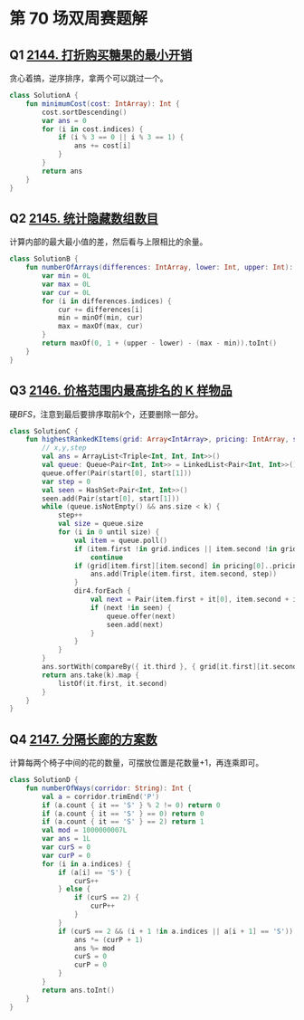 # 第 70 场双周赛题解

## Q1 [2144. 打折购买糖果的最小开销](https://leetcode-cn.com/problems/minimum-cost-of-buying-candies-with-discount/)

贪心着搞，逆序排序，拿两个可以跳过一个。

```kotlin
class SolutionA {
    fun minimumCost(cost: IntArray): Int {
        cost.sortDescending()
        var ans = 0
        for (i in cost.indices) {
            if (i % 3 == 0 || i % 3 == 1) {
                ans += cost[i]
            }
        }
        return ans
    }
}
```

## Q2 [2145. 统计隐藏数组数目](https://leetcode-cn.com/problems/count-the-hidden-sequences/)

计算内部的最大最小值的差，然后看与上限相比的余量。

```kotlin
class SolutionB {
    fun numberOfArrays(differences: IntArray, lower: Int, upper: Int): Int {
        var min = 0L
        var max = 0L
        var cur = 0L
        for (i in differences.indices) {
            cur += differences[i]
            min = minOf(min, cur)
            max = maxOf(max, cur)
        }
        return maxOf(0, 1 + (upper - lower) - (max - min)).toInt()
    }
}
```

## Q3 [2146. 价格范围内最高排名的 K 样物品](https://leetcode-cn.com/problems/k-highest-ranked-items-within-a-price-range/)

硬$BFS$，注意到最后要排序取前$k$个，还要删除一部分。

```kotlin
class SolutionC {
    fun highestRankedKItems(grid: Array<IntArray>, pricing: IntArray, start: IntArray, k: Int): List<List<Int>> {
        // x,y,step
        val ans = ArrayList<Triple<Int, Int, Int>>()
        val queue: Queue<Pair<Int, Int>> = LinkedList<Pair<Int, Int>>()
        queue.offer(Pair(start[0], start[1]))
        var step = 0
        val seen = HashSet<Pair<Int, Int>>()
        seen.add(Pair(start[0], start[1]))
        while (queue.isNotEmpty() && ans.size < k) {
            step++
            val size = queue.size
            for (i in 0 until size) {
                val item = queue.poll()
                if (item.first !in grid.indices || item.second !in grid[0].indices || grid[item.first][item.second] == 0)
                    continue
                if (grid[item.first][item.second] in pricing[0]..pricing[1]) {
                    ans.add(Triple(item.first, item.second, step))
                }
                dir4.forEach {
                    val next = Pair(item.first + it[0], item.second + it[1])
                    if (next !in seen) {
                        queue.offer(next)
                        seen.add(next)
                    }
                }
            }
        }
        ans.sortWith(compareBy({ it.third }, { grid[it.first][it.second] }, { it.first }, { it.second }))
        return ans.take(k).map {
            listOf(it.first, it.second)
        }
    }
}
```

## Q4 [2147. 分隔长廊的方案数](https://leetcode-cn.com/problems/number-of-ways-to-divide-a-long-corridor/)

计算每两个椅子中间的花的数量，可摆放位置是花数量+1，再连乘即可。

```kotlin
class SolutionD {
    fun numberOfWays(corridor: String): Int {
        val a = corridor.trimEnd('P')
        if (a.count { it == 'S' } % 2 != 0) return 0
        if (a.count { it == 'S' } == 0) return 0
        if (a.count { it == 'S' } == 2) return 1
        val mod = 1000000007L
        var ans = 1L
        var curS = 0
        var curP = 0
        for (i in a.indices) {
            if (a[i] == 'S') {
                curS++
            } else {
                if (curS == 2) {
                    curP++
                }
            }
            if (curS == 2 && (i + 1 !in a.indices || a[i + 1] == 'S')) {
                ans *= (curP + 1)
                ans %= mod
                curS = 0
                curP = 0
            }
        }
        return ans.toInt()
    }
}
```